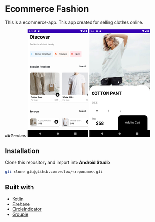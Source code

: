 # Ecommerce Fashion

This is a ecommerce-app. This app created for selling clothes online. 

##Preview
<img src="docs/screenshots/main_screen.png" width="200"> <img src="docs/screenshots/product_screen.png" width="200">


## Installation
Clone this repository and import into **Android Studio**
```bash
git clone git@github.com:wolox/<reponame>.git
```

## Built with
* Kotlin
* [Firebase](https://firebase.google.com/) 
* [CircleIndicator](https://github.com/ongakuer/CircleIndicator) 
* [Groupie](https://github.com/lisawray/groupie)